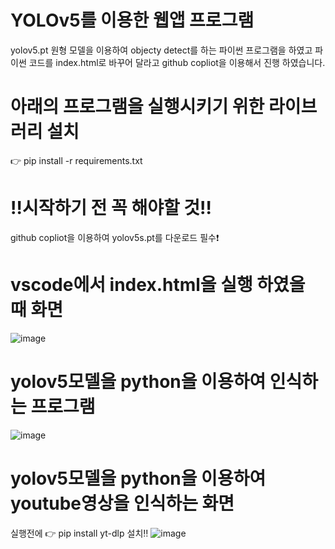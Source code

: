 # YOLOv5를 이용한 웹앱 프로그램
yolov5.pt 원형 모델을 이용하여 objecty detect를 하는 파이썬 프로그램을 하였고
파이썬 코드를 index.html로 바꾸어 달라고 github copliot을 이용해서 진행 하였습니다.

# 아래의 프로그램을 실행시키기 위한 라이브러리 설치
👉 pip install -r requirements.txt

# ‼️시작하기 전 꼭 해야할 것‼️
github copliot을 이용하여 yolov5s.pt를 다운로드 필수❗

# vscode에서 index.html을 실행 하였을 때 화면
![image](https://github.com/user-attachments/assets/383935d1-e8b5-4649-a446-69ec28bb8f84)

# yolov5모델을 python을 이용하여 인식하는 프로그램
![image](https://github.com/user-attachments/assets/3e414d35-557a-40af-9f52-24e1c9ba9608)

# yolov5모델을 python을 이용하여 youtube영상을 인식하는 화면
실행전에 👉 pip install yt-dlp 설치‼️
![image](https://github.com/user-attachments/assets/f14b25f8-5849-4046-9ad7-8e7539fbdd72)
